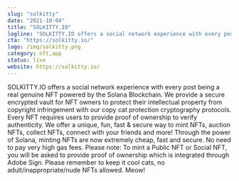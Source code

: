 ```yaml
---
slug: "solkitty"
date: "2021-10-04"
title: "SOLKITTY.IO"
logline: "SOLKITTY.IO offers a social network experience with every post being a real genuine NFT powered by the Solana Blockchain"
cta: "https://solkitty.io/"
logo: /img/solkitty.png
category: nft,app
status: live
website: https://solkitty.io/
---
```


SOLKITTY.IO offers a social network experience with every post being a real genuine NFT powered by the Solana Blockchain. We provide a secure encrypted vault for NFT owners to protect their intellectual property from copyright infringement with our copy cat protection cryptography protocols. Every NFT requires users to provide proof of ownership to verify authenticity. We offer a unique, fun, fast & secure way to mint NFTs, auction NFTs, collect NFTs, connect with your friends and more! Through the power of Solana, minting NFTs are now extremely cheap, fast and secure. No need to pay very high gas fees. Please note: To mint a Public NFT or Social NFT, you will be asked to provide proof of ownership which is integrated through Adobe Sign. Please remember to keep it cool cats, no adult/inappropriate/nude NFTs allowed. Meow!

